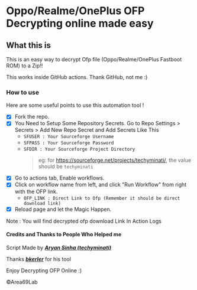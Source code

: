 # Oppo/Realme/OnePlus OFP Decrypting online made easy

## What this is

This is an easy way to decrypt Ofp file (Oppo/Realme/OnePlus Fastboot ROM) to a Zip!!

This works inside GitHub actions. Thank GitHub, not me :)

### How to use

Here are some useful points to use this automation tool !

- [x] Fork the repo.
- [x] You Need to Setup Some Repository Secrets. Go to Repo Settings > Secrets > Add New Repo Secret and Add Secrets Like This
  - `SFUSER : Your Sourceforge Username`
  - `SFPASS : Your Sourceforge Password`
  - `SFDIR : Your Sourceforge Project Directory`
    > eg: for https://sourceforge.net/projects/techyminati/, the value should be `techyminati`
- [x] Go to actions tab, Enable workflows.
- [x] Click on workflow name from left, and click "Run Workflow" from right with the OFP link.
  - `OFP_LINK : Direct Link to Ofp (Remember it should be direct download link)`
- [x] Reload page and let the Magic Happen.

Note : You will find decrypted ofp download Link In Action Logs

#### Credits and Thanks to People Who Helped me

Script Made by [***Aryan Sinha (techyminati)***](https://github.com/techyminati)

Thanks [***bkerler***](https://github.com/bkerler) for his tool 

Enjoy Decrypting OFP Online :)

©Area69Lab
